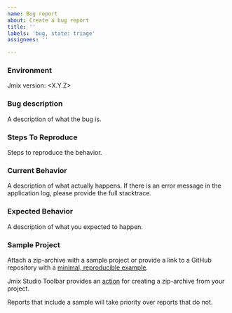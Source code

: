 ```yaml
---
name: Bug report
about: Create a bug report
title: ''
labels: 'bug, state: triage'
assignees: ''

---
```


### Environment

Jmix version: <X.Y.Z>

### Bug description

A description of what the bug is.

### Steps To Reproduce

Steps to reproduce the behavior.

### Current Behavior

A description of what actually happens. If there is an error message in the application log, please provide the full stacktrace.

### Expected Behavior

A description of what you expected to happen.

### Sample Project

Attach a zip-archive with a sample project or provide a link to a GitHub repository with a [minimal, reproducible example](https://stackoverflow.com/help/minimal-reproducible-example). 

Jmix Studio Toolbar provides an [action](https://docs.jmix.io/jmix/studio/tool-window.html#gradle) for creating a zip-archive from your project.

Reports that include a sample will take priority over reports that do not.
